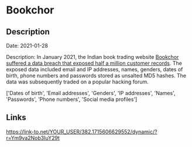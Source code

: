 # Bookchor

## Description

Date: 2021-01-28

Description:
In January 2021, the Indian book trading website <a href="https://www.opindia.com/2021/04/bookchor-data-breach-information-of-over-5-lakh-users-leaked-what-we-know-so-far/" target="_blank" rel="noopener">Bookchor suffered a data breach that exposed half a million customer records</a>. The exposed data included email and IP addresses, names, genders, dates of birth, phone numbers and passwords stored as unsalted MD5 hashes. The data was subsequently traded on a popular hacking forum.


['Dates of birth', 'Email addresses', 'Genders', 'IP addresses', 'Names', 'Passwords', 'Phone numbers', 'Social media profiles']

## Links

https://link-to.net/YOUR_USER/382.1715606629552/dynamic/?r=Ym9va2Nob3IuY29t